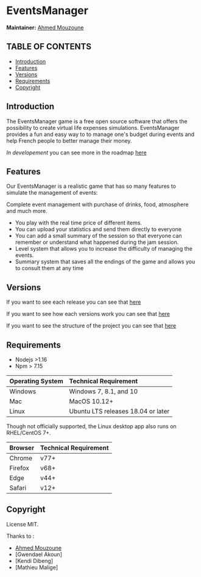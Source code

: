 # EventsManager

**Maintainer:** [Ahmed Mouzoune](https://github.com/Ahmed-Mouzoune)

TABLE OF CONTENTS
------------------

* [Introduction](#introduction)
* [Features](#features)
* [Versions](#versions)
* [Requirements](#requirements)
* [Copyright](#copyright)

## Introduction

The EventsManager game is a free open source software that offers the possibility to create virtual life expenses simulations. EventsManager provides a fun and easy way to 
to manage one's budget during events and help French people to better manage their money.


*In developement* you can see more in the roadmap [here](https://github.com/Ahmed-Mouzoune/Events-manager/projects)

## Features
Our EventsManager is a realistic game that has so many features to simulate the management of events:

Complete event management with purchase of drinks, food, atmosphere and much more.
* You play with the real time price of different items.
* You can upload your statistics and send them directly to everyone
* You can add a small summary of the session so that everyone can remember or understand what happened during the jam session.
* Level system that allows you to increase the difficulty of managing the events.
* Summary system that saves all the endings of the game and allows you to consult them at any time

## Versions

If you want to see each release you can see that [here](https://github.com/Ahmed-Mouzoune/Events-manager/tags)

If you want to see how each versions work you can see that [here](https://github.com/Ahmed-Mouzoune/Events-manager/projects)

If you want to see the structure of the project you can see that [here](https://github.com/Ahmed-Mouzoune/Events-manager/wiki/How-we-see-our-project-%3F)

## Requirements

* Nodejs >1.16
* Npm > 7.15


| Operating System   | Technical Requirement              |
| ------------------ |:---------------------------------- |
| Windows            | Windows 7, 8.1, and 10             |
| Mac                | MacOS 10.12+                       |
| Linux              | Ubuntu LTS releases 18.04 or later |

Though not officially supported, the Linux desktop app also runs on RHEL/CentOS 7+.

| Browser            | Technical Requirement              |
| ------------------ |:---------------------------------- |
| Chrome             | v77+                               |
| Firefox            | v68+                               |
| Edge               | v44+                               |
| Safari             | v12+                               |

## Copyright

License MIT.

Thanks to :
* [Ahmed Mouzoune](github.com/Ahmed-Mouzoune)
* [Gwendael Akoun]
* [Kendi Dibeng]
* [Mathieu Malige]
